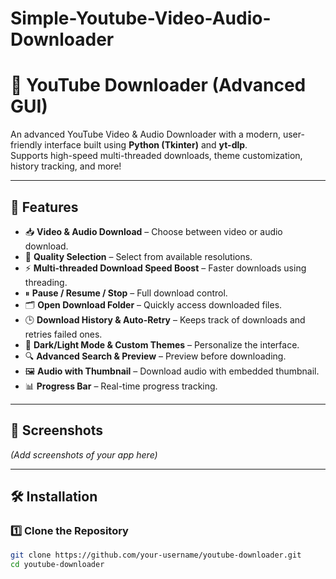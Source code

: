 # Simple-Youtube-Video-Audio-Downloader

# 🎥 YouTube Downloader (Advanced GUI)

An advanced YouTube Video & Audio Downloader with a modern, user-friendly interface built using **Python (Tkinter)** and **yt-dlp**.  
Supports high-speed multi-threaded downloads, theme customization, history tracking, and more!

---

## 🚀 Features
- 📥 **Video & Audio Download** – Choose between video or audio download.
- 🎯 **Quality Selection** – Select from available resolutions.
- ⚡ **Multi-threaded Download Speed Boost** – Faster downloads using threading.
- ⏸ **Pause / Resume / Stop** – Full download control.
- 🗂 **Open Download Folder** – Quickly access downloaded files.
- 🕒 **Download History & Auto-Retry** – Keeps track of downloads and retries failed ones.
- 🎨 **Dark/Light Mode & Custom Themes** – Personalize the interface.
- 🔍 **Advanced Search & Preview** – Preview before downloading.
- 🖼 **Audio with Thumbnail** – Download audio with embedded thumbnail.
- 📊 **Progress Bar** – Real-time progress tracking.

---

## 📸 Screenshots
*(Add screenshots of your app here)*

---

## 🛠 Installation

### 1️⃣ Clone the Repository
```bash
git clone https://github.com/your-username/youtube-downloader.git
cd youtube-downloader
